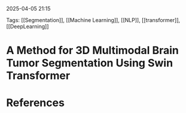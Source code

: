 2025-04-05 21:15


Tags: [[Segmentation]], [[Machine Learning]], [[NLP]], [[transformer]], [[DeepLearning]]

# A Method for 3D Multimodal Brain Tumor Segmentation Using Swin Transformer



# References
